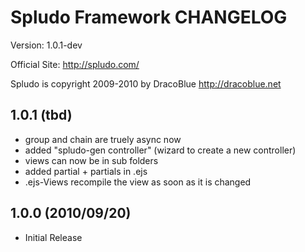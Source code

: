 Spludo Framework CHANGELOG
=======================

Version: 1.0.1-dev

Official Site: <http://spludo.com/>

Spludo is copyright 2009-2010 by DracoBlue <http://dracoblue.net>


## 1.0.1 (tbd)

* group and chain are truely async now
* added "spludo-gen controller" (wizard to create a new controller)
* views can now be in sub folders
* added partial + partials in .ejs
* .ejs-Views recompile the view as soon as it is changed

## 1.0.0 (2010/09/20)

* Initial Release

